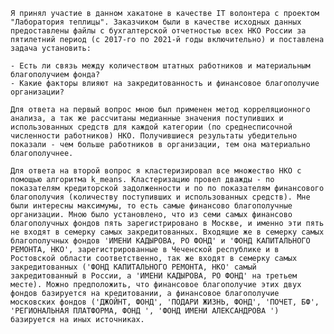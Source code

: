     Я принял участие в данном хакатоне в качестве IT волонтера с проектом "Лаборатория теплицы". Заказчиком были в качестве исходных данных предоставлены файлы с бухгалтерской отчетностью всех НКО России за пятилетний период (с 2017-го по 2021-й годы включительно) и поставлена задача установить:
    
    - Есть ли связь между количеством штатных работников и материальным благополучием фонда?
    - Какие факторы влияют на закредитованность и финансовое благополучие организации?
    
    Для ответа на первый вопрос мною был применен метод корреляционного анализа, а так же рассчитаны медианные значения поступивших и использованных средств для каждой категории (по среднесписочной численности работников) НКО. Получившиеся результаты убедительно показали - чем больше работников в организации, тем она материально благополучнее.
    
    Для ответа на второй вопрос я кластеризировал все множество НКО с помощью алгоритма k_means. Кластеризацию провел дважды - по показателям кредиторской задолженности и по по показателям финансового благополучия (количеству поступивших и использованных средств). Мне были интересны максимумы, то есть самые финансово благополучные организации. Мною было установлено, что из семи самых финансово благополучных фондов пять зарегистрировано в Москве, и именно эти пять не входят в семерку самых закредитованных. Входящие же в семерку самых благополучных фондов 'ИМЕНИ КАДЫРОВА, РО ФОНД' и 'ФОНД КАПИТАЛЬНОГО РЕМОНТА, НКО', зарегистрированные в Чеченской республике и в Ростовской области соответственно, так же входят в семерку самых закредитованных ('ФОНД КАПИТАЛЬНОГО РЕМОНТА, НКО' самый закредитованный в России, а 'ИМЕНИ КАДЫРОВА, РО ФОНД' на третьем месте). Можно предположить, что финансовое благополучие этих двух фондов базируется на кредитовании, а финансовое благополучие московских фондов ('ДЖОЙНТ, ФОНД', 'ПОДАРИ ЖИЗНЬ, ФОНД', 'ПОЧЕТ, БФ', 'РЕГИОНАЛЬНАЯ ПЛАТФОРМА, ФОНД ', 'ФОНД ИМЕНИ АЛЕКСАНДРОВА ') базируется на иных источниках. 
